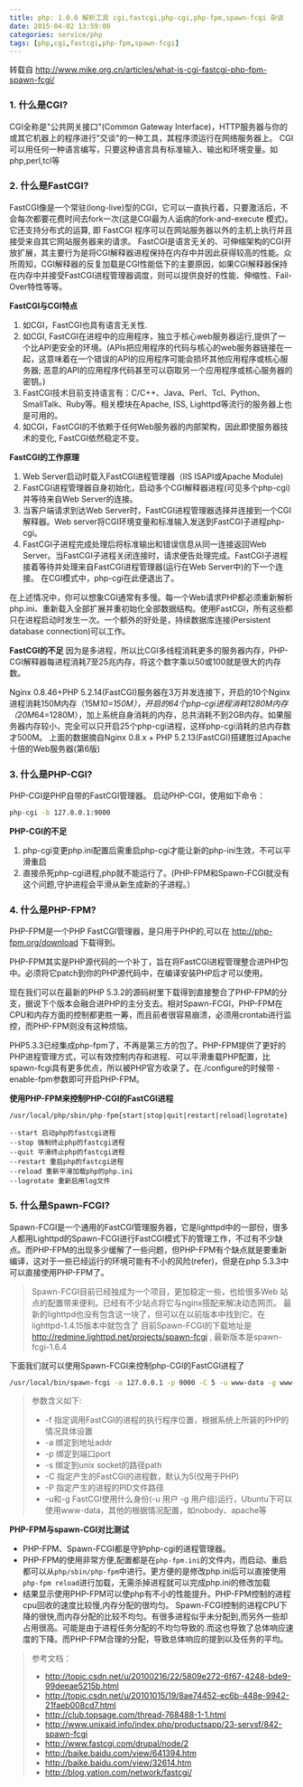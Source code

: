 ```yaml
---
title: php: 1.0.0 解析工具 cgi,fastcgi,php-cgi,php-fpm,spawn-fcgi 杂谈
date: 2015-04-02 13:59:00
categories: service/php
tags: [php,cgi,fastcgi,php-fpm,spawn-fcgi]
---
```

转载自 http://www.mike.org.cn/articles/what-is-cgi-fastcgi-php-fpm-spawn-fcgi/

### 1. 什么是CGI?
CGI全称是"公共网关接口"(Common Gateway Interface)，HTTP服务器与你的或其它机器上的程序进行"交谈"的一种工具，其程序须运行在网络服务器上。
CGI可以用任何一种语言编写，只要这种语言具有标准输入、输出和环境变量。如php,perl,tcl等

### 2. 什么是FastCGI?
FastCGI像是一个常驻(long-live)型的CGI，它可以一直执行着，只要激活后，不会每次都要花费时间去fork一次(这是CGI最为人诟病的fork-and-execute 模式)。它还支持分布式的运算, 即 FastCGI 程序可以在网站服务器以外的主机上执行并且接受来自其它网站服务器来的请求。
FastCGI是语言无关的、可伸缩架构的CGI开放扩展，其主要行为是将CGI解释器进程保持在内存中并因此获得较高的性能。众所周知，CGI解释器的反复加载是CGI性能低下的主要原因，如果CGI解释器保持在内存中并接受FastCGI进程管理器调度，则可以提供良好的性能、伸缩性、Fail- Over特性等等。

**FastCGI与CGI特点**
1. 如CGI，FastCGI也具有语言无关性.
2. 如CGI, FastCGI在进程中的应用程序，独立于核心web服务器运行,提供了一个比API更安全的环境。(APIs把应用程序的代码与核心的web服务器链接在一起，这意味着在一个错误的API的应用程序可能会损坏其他应用程序或核心服务器; 恶意的API的应用程序代码甚至可以窃取另一个应用程序或核心服务器的密钥。)
3. FastCGI技术目前支持语言有：C/C++、Java、Perl、Tcl、Python、SmallTalk、Ruby等。相关模块在Apache, ISS, Lighttpd等流行的服务器上也是可用的。
4. 如CGI，FastCGI的不依赖于任何Web服务器的内部架构，因此即使服务器技术的变化, FastCGI依然稳定不变。

**FastCGI的工作原理**
1. Web Server启动时载入FastCGI进程管理器（IIS ISAPI或Apache Module)
2. FastCGI进程管理器自身初始化，启动多个CGI解释器进程(可见多个php-cgi)并等待来自Web Server的连接。
3. 当客户端请求到达Web Server时，FastCGI进程管理器选择并连接到一个CGI解释器。Web server将CGI环境变量和标准输入发送到FastCGI子进程php-cgi。
4. FastCGI子进程完成处理后将标准输出和错误信息从同一连接返回Web Server。当FastCGI子进程关闭连接时，请求便告处理完成。FastCGI子进程接着等待并处理来自FastCGI进程管理器(运行在Web Server中)的下一个连接。 在CGI模式中，php-cgi在此便退出了。
 
在上述情况中，你可以想象CGI通常有多慢。每一个Web请求PHP都必须重新解析php.ini、重新载入全部扩展并重初始化全部数据结构。使用FastCGI，所有这些都只在进程启动时发生一次。一个额外的好处是，持续数据库连接(Persistent database connection)可以工作。

**FastCGI的不足**
因为是多进程，所以比CGI多线程消耗更多的服务器内存，PHP-CGI解释器每进程消耗7至25兆内存，将这个数字乘以50或100就是很大的内存数。

Nginx 0.8.46+PHP 5.2.14(FastCGI)服务器在3万并发连接下，开启的10个Nginx进程消耗150M内存（15M*10=150M），开启的64个php-cgi进程消耗1280M内存（20M*64=1280M），加上系统自身消耗的内存，总共消耗不到2GB内存。如果服务器内存较小，完全可以只开启25个php-cgi进程，这样php-cgi消耗的总内存数才500M。
上面的数据摘自Nginx 0.8.x + PHP 5.2.13(FastCGI)搭建胜过Apache十倍的Web服务器(第6版)

### 3. 什么是PHP-CGI?
PHP-CGI是PHP自带的FastCGI管理器。
启动PHP-CGI，使用如下命令：
``` bash
php-cgi -b 127.0.0.1:9000
```

**PHP-CGI的不足**
1. php-cgi变更php.ini配置后需重启php-cgi才能让新的php-ini生效，不可以平滑重启
2. 直接杀死php-cgi进程,php就不能运行了。(PHP-FPM和Spawn-FCGI就没有这个问题,守护进程会平滑从新生成新的子进程。）

### 4. 什么是PHP-FPM?
PHP-FPM是一个PHP FastCGI管理器，是只用于PHP的,可以在 http://php-fpm.org/download 下载得到。

PHP-FPM其实是PHP源代码的一个补丁，旨在将FastCGI进程管理整合进PHP包中。必须将它patch到你的PHP源代码中，在编译安装PHP后才可以使用。

现在我们可以在最新的PHP 5.3.2的源码树里下载得到直接整合了PHP-FPM的分支，据说下个版本会融合进PHP的主分支去。相对Spawn-FCGI，PHP-FPM在CPU和内存方面的控制都更胜一筹，而且前者很容易崩溃，必须用crontab进行监控，而PHP-FPM则没有这种烦恼。

PHP5.3.3已经集成php-fpm了，不再是第三方的包了。PHP-FPM提供了更好的PHP进程管理方式，可以有效控制内存和进程、可以平滑重载PHP配置，比spawn-fcgi具有更多优点，所以被PHP官方收录了。在./configure的时候带 -enable-fpm参数即可开启PHP-FPM。

**使用PHP-FPM来控制PHP-CGI的FastCGI进程**
```
/usr/local/php/sbin/php-fpm{start|stop|quit|restart|reload|logrotate}
 
--start 启动php的fastcgi进程
--stop 强制终止php的fastcgi进程
--quit 平滑终止php的fastcgi进程
--restart 重启php的fastcgi进程
--reload 重新平滑加载php的php.ini
--logrotate 重新启用log文件
```

### 5. 什么是Spawn-FCGI?
Spawn-FCGI是一个通用的FastCGI管理服务器，它是lighttpd中的一部份，很多人都用Lighttpd的Spawn-FCGI进行FastCGI模式下的管理工作，不过有不少缺点。而PHP-FPM的出现多少缓解了一些问题，但PHP-FPM有个缺点就是要重新编译，这对于一些已经运行的环境可能有不小的风险(refer)，但是在php 5.3.3中可以直接使用PHP-FPM了。

> Spawn-FCGI目前已经独成为一个项目，更加稳定一些，也给很多Web 站点的配置带来便利。已经有不少站点将它与nginx搭配来解决动态网页。
> 最新的lighttpd也没有包含这一块了，但可以在以前版本中找到它。在lighttpd-1.4.15版本中就包含了
> 目前Spawn-FCGI的下载地址是 http://redmine.lighttpd.net/projects/spawn-fcgi , 最新版本是spawn-fcgi-1.6.4

下面我们就可以使用Spawn-FCGI来控制php-CGI的FastCGI进程了
``` bash
/usr/local/bin/spawn-fcgi -a 127.0.0.1 -p 9000 -C 5 -u www-data -g www-data -f /usr/bin/php-CGI
```
> 参数含义如下:
> - -f 指定调用FastCGI的进程的执行程序位置，根据系统上所装的PHP的情况具体设置
> - -a 绑定到地址addr
> - -p 绑定到端口port
> - -s 绑定到unix socket的路径path
> - -C 指定产生的FastCGI的进程数，默认为5(仅用于PHP)
> - -P 指定产生的进程的PID文件路径
> - -u和-g FastCGI使用什么身份(-u 用户 -g 用户组)运行，Ubuntu下可以使用www-data，其他的根据情况配置，如nobody、apache等

**PHP-FPM与spawn-CGI对比测试**
- PHP-FPM、Spawn-FCGI都是守护php-cgi的进程管理器。
- PHP-FPM的使用非常方便,配置都是在`php-fpm.ini`的文件内，而启动、重启都可以从`php/sbin/php-fpm`中进行。更方便的是修改php.ini后可以直接使用`php-fpm reload`进行加载，无需杀掉进程就可以完成php.ini的修改加载
- 结果显示使用PHP-FPM可以使php有不小的性能提升。PHP-FPM控制的进程cpu回收的速度比较慢,内存分配的很均匀。
Spawn-FCGI控制的进程CPU下降的很快,而内存分配的比较不均匀。有很多进程似乎未分配到,而另外一些却占用很高。可能是由于进程任务分配的不均匀导致的.而这也导致了总体响应速度的下降。而PHP-FPM合理的分配，导致总体响应的提到以及任务的平均。

> 参考文档：
> - http://topic.csdn.net/u/20100216/22/5809e272-6f67-4248-bde9-99deeae5215b.html
> - http://topic.csdn.net/u/20101015/19/8ae74452-ec6b-448e-9942-21faeb008cd7.html
> - http://club.topsage.com/thread-768488-1-1.html
> - http://www.unixaid.info/index.php/productsapp/23-servsf/842-spawn-fcgi
> - http://www.fastcgi.com/drupal/node/2
> - http://baike.baidu.com/view/641394.htm
> - http://baike.baidu.com/view/32614.htm
> - http://blog.yation.com/network/fastcgi/